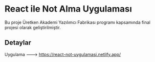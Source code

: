 # React ile Not Alma Uygulaması

Bu proje Üretken Akademi Yazılımcı Fabrikası programı kapsamında final projesi olarak geliştirilmiştir.

## Detaylar
Uygulama ---> https://react-not-uygulamasi.netlify.app/
